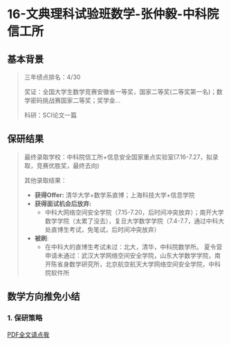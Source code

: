 # 16-文典理科试验班数学-张仲毅-中科院信工所   

## 基本背景

> 三年绩点排名：4/30
>
> 奖证：全国大学生数学竞赛安徽省一等奖，国家二等奖(二等奖第一名)；数学密码挑战赛国家二等奖；奖学金... 
>
> 科研：SCI论文一篇

## 保研结果

> 最终录取学校：中科院信工所+信息安全国家重点实验室(7.16-7.27，拟录取，竞赛优胜奖，最终去向)
> 
> 其他录取结果：
>
> * **获得Offer:**
>   清华大学+数学系直博；上海科技大学+信息学院 
> * **获得面试机会后放弃:**
>   * 中科大网络空间安全学院（7.15-7.20，后时间冲突放弃）；南开大学数学学院（太累了没去），复旦大学数学学院（7.4-7.7，通过中科大处直博生考试，免笔试，后时间冲突放弃）
> * **被刷**:
>   * 在中科大的直博生考试未过：北大，清华，中科院数学所。
>    夏令营申请未通过：武汉大学网络空间安全学院，山东大学数学学院，南开陈省身数学研究所，北京航空航天大学网络空间安全学院，中科院软件所 

## 数学方向推免小结

### 1. 保研策略
[PDF全文请点我](https://cos.zzy2001.com/ahubook/16-文典理科试验班-张仲毅-数学方向推免小结.pdf)

